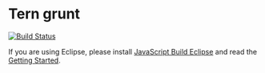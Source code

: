 # Tern grunt

[![Build Status](https://secure.travis-ci.org/angelozerr/tern-grunt.png)](http://travis-ci.org/angelozerr/tern-grunt)

If you are using Eclipse, please install [JavaScript Build Eclipse](https://github.com/angelozerr/jsbuild-eclipse/) and read the [Getting Started](https://github.com/angelozerr/jsbuild-eclipse/wiki/Getting-Started).
